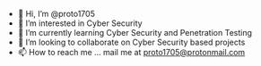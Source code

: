 - 👋 Hi, I’m @proto1705
- 👀 I’m interested in Cyber Security
- 🌱 I’m currently learning Cyber Security and Penetration Testing
- 💞️ I’m looking to collaborate on Cyber Security based projects
- 📫 How to reach me ...
mail me at proto1705@protonmail.com

<!---
proto1705/proto1705 is a ✨ special ✨ repository because its `README.md` (this file) appears on your GitHub profile.
You can click the Preview link to take a look at your changes.
--->
